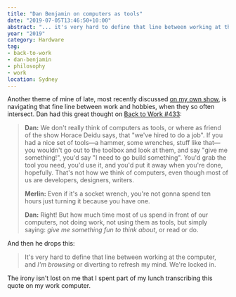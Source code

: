 ```yaml
---
title: "Dan Benjamin on computers as tools"
date: "2019-07-05T13:46:50+10:00"
abstract: "... it's very hard to define that line between working at the computer, and browsing or diverting to refresh your mind. We're locked in"
year: "2019"
category: Hardware
tag:
- back-to-work
- dan-benjamin
- philosophy
- work
location: Sydney
---
```

Another theme of mine of late, most recently discussed [on my own show](https://rubenerd.com/show395/ "Rubenerd Show 395: The corned mindfulness episode"), is navigating that fine line between work and hobbies, when they so often intersect. Dan had this great thought on [Back to Work #433](http://5by5.tv/b2w/433):

> **Dan:** We don't really think of computers as tools, or where as friend of the show Horace Deidu says, that "we've hired to do a job". If you had a nice set of tools—a hammer, some wrenches, stuff like that—you wouldn't go out to the toolbox and look at them, and say "give me something!", you'd say "I need to go build something". You'd grab the tool you need, you'd use it, and you'd put it away when you're done, hopefully. That's not how we think of computers, even though most of us are developers, designers, writers. 
> 
> **Merlin:** Even if it's a socket wrench, you're not gonna spend ten hours just turning it because you have one.
> 
> **Dan:** Right! But how much time most of us spend in front of our computers, not doing work, not using them as tools, but simply saying: *give me something fun to think about*, or read or do. 

And then he drops this:

> It's very hard to define that line between working at the computer, and *I'm browsing* or diverting to refresh my mind. We're locked in.

The irony isn't lost on me that I spent part of my lunch transcribing this quote on my work computer.

